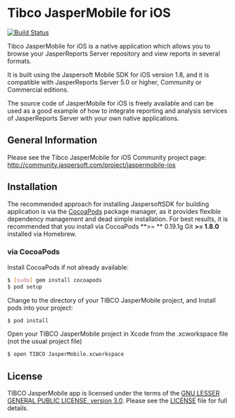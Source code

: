 Tibco JasperMobile for iOS
==========================
[![Build Status](https://travis-ci.org/Jaspersoft/js-ios-app.svg?branch=develop)](https://travis-ci.org/Jaspersoft/js-ios-app/builds)

Tibco JasperMobile for iOS is a native application which allows you to browse your JasperReports Server repository and view reports in several formats.

It is built using the Jaspersoft Mobile SDK for iOS version 1.8, and it is compatible with JasperReports Server 5.0 or higher, Community or Commercial editions.  

The source code of JasperMobile for iOS is freely available and can be used as a good example of how to integrate reporting and analysis services of JasperReports Server with your own native applications.


General Information
--------------------

Please see the Tibco JasperMobile for iOS Community project page:
http://community.jaspersoft.com/project/jaspermobile-ios

Installation
------------

The recommended approach for installing JaspersoftSDK for building application is via the [CocoaPods](http://cocoapods.org/) package manager, as it provides flexible dependency management and dead simple installation. For best results, it is recommended that you install via CocoaPods **>= ** 0.19.1g Git **>= 1.8.0** installed via Homebrew.

### via CocoaPods

Install CocoaPods if not already available:

``` bash
$ [sudo] gem install cocoapods
$ pod setup
```

Change to the directory of your TIBCO JasperMobile project, and Install pods into your project:

``` bash
$ pod install
```

Open your TIBCO JasperMobile project in Xcode from the .xcworkspace file (not the usual project file)

``` bash
$ open TIBCO JasperMobile.xcworkspace
```

License
-------

TIBCO JasperMobile app is licensed under the terms of the [GNU LESSER GENERAL PUBLIC LICENSE, version 3.0](http://www.gnu.org/licenses/lgpl). Please see the [LICENSE](LICENSE) file for full details.
